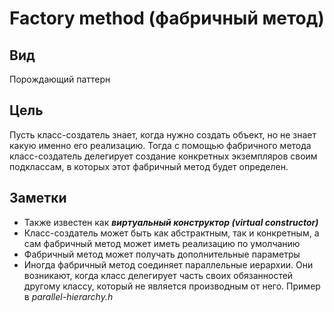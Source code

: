# Factory method (фабричный метод)

## Вид
Порождающий паттерн
## Цель
Пусть класс-создатель знает, когда нужно создать объект, но не знает какую именно его реализацию. Тогда с помощью фабричного метода класс-создатель делегирует создание конкретных экземпляров своим подклассам, в которых этот фабричный метод будет определен.
## Заметки
- Также известен как ***виртуальный конструктор (virtual constructor)***
- Класс-создатель может быть как абстрактным, так и конкретным, а сам фабричный метод может иметь реализацию по умолчанию
- Фабричный метод может получать дополнительные параметры
- Иногда фабричный метод соединяет параллельные иерархии. Они возникают, когда класс делегирует часть своих обязанностей другому классу, который не является производным от него. Пример в *parallel-hierarchy.h*
